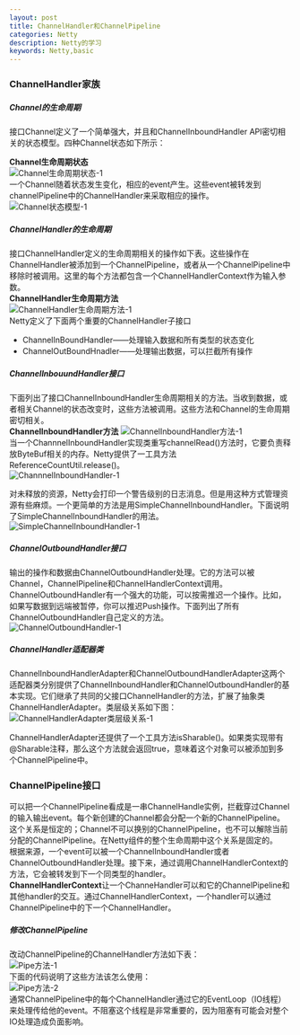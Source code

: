 ```yaml
---
layout: post
title: ChannelHandler和ChannelPipeline
categories: Netty
description: Netty的学习
keywords: Netty,basic
---
```


### ChannelHandler家族
##### Channel的生命周期
接口Channel定义了一个简单强大，并且和ChannelInboundHandler API密切相关的状态模型。四种Channel状态如下所示：

**Channel生命周期状态**  
![Channel生命周期状态-1](/images/posts/netty/Channel生命周期状态.png)   
一个Channel随着状态发生变化，相应的event产生。这些event被转发到channelPipeline中的ChannelHandler来采取相应的操作。  
![Channel状态模型-1](/images/posts/netty/Channel状态模型.png)   

##### ChannelHandler的生命周期
接口ChannelHandler定义的生命周期相关的操作如下表。这些操作在ChannelHandler被添加到一个ChannelPipeline，或者从一个ChannelPipeline中移除时被调用。这里的每个方法都包含一个ChannelHandlerContext作为输入参数。  
**ChannelHandler生命周期方法**  
![ChannelHandler生命周期方法-1](/images/posts/netty/ChannelHandler生命周期方法.png )  
Netty定义了下面两个重要的ChannelHandler子接口  

* ChannelInBoundHandler——处理输入数据和所有类型的状态变化  
* ChannelOutBoundHnadler——处理输出数据，可以拦截所有操作  

##### ChannelInbouundHandler接口
下面列出了接口ChannelInboundHandler生命周期相关的方法。当收到数据，或者相关Channel的状态改变时，这些方法被调用。这些方法和Channel的生命周期密切相关。  
**ChannelInboundHandler方法** 
![ChannelInboundHandler方法-1](/images/posts/netty/ChannelInboundHandler方法.png)   
当一个ChannnelInboundHandler实现类重写channelRead()方法时，它要负责释放ByteBuf相关的内存。Netty提供了一工具方法ReferenceCountUtil.release()。  
![ChannnelInboundHandler-1](/images/posts/netty/ChannnelInboundHandler.png)  
   
对未释放的资源，Netty会打印一个警告级别的日志消息。但是用这种方式管理资源有些麻烦。一个更简单的方法是用SimpleChannelInboundHandler。下面说明了SimpleChannelInboundHandler的用法。  
![SimpleChannelInboundHandler-1](/images/posts/netty/SimpleChannelInboundHandler.png)  
##### ChannelOutboundHandler接口
输出的操作和数据由ChannelOutboundHandler处理。它的方法可以被Channel，ChannelPipeline和ChannelHandlerContext调用。
ChannelOutboundHandler有一个强大的功能，可以按需推迟一个操作。比如，如果写数据到远端被暂停，你可以推迟Push操作。下面列出了所有ChannelOutboundHandler自己定义的方法。  
![ChannelOutboundHandler-1](/images/posts/netty/ChannelOutboundHandler.png)  
##### ChannelHandler适配器类
ChannelInboundHandlerAdapter和ChannelOutboundHandlerAdapter这两个适配器类分别提供了ChannelInboundHandler和ChannelOutboundHandler的基本实现。它们继承了共同的父接口ChannelHandler的方法，扩展了抽象类ChannelHandlerAdapter。类层级关系如下图：  
![ChannelHandlerAdapter类层级关系-1](/images/posts/netty/ChannelHandlerAdapter类层级关系.png)  

ChannelHandlerAdapter还提供了一个工具方法isSharable()。如果类实现带有@Sharable注释，那么这个方法就会返回true，意味着这个对象可以被添加到多个ChannelPipeline中。
### ChannelPipeline接口
可以把一个ChannelPipeline看成是一串ChannelHandle实例，拦截穿过Channel的输入输出event。每个新创建的Channel都会分配一个新的ChannelPipeline。这个关系是恒定的；Channel不可以换别的ChannelPipeline，也不可以解除当前分配的ChannelPipeline。在Netty组件的整个生命周期中这个关系是固定的。  
根据来源，一个event可以被一个ChannelInboundHandler或者ChannelOutboundHandler处理。接下来，通过调用ChannelHandlerContext的方法，它会被转发到下一个同类型的handler。  
**ChannelHandlerContext**让一个ChanneHandler可以和它的ChannelPipeline和其他handler的交互。通过ChannelHandlerContext，一个handler可以通过ChannelPipeline中的下一个ChannelHandler。 
##### 修改ChannelPipeline
改动ChannelPipeline的ChannelHandler方法如下表：  
![Pipe方法-1](/images/posts/netty/Pipe方法.png)  
下面的代码说明了这些方法该怎么使用：  
![Pipe方法-2](/images/posts/netty/Pipe方法-2.png)  
通常ChannelPipeline中的每个ChannelHandler通过它的EventLoop（IO线程）来处理传给他的event。不阻塞这个线程是非常重要的，因为阻塞有可能会对整个IO处理造成负面影响。  


